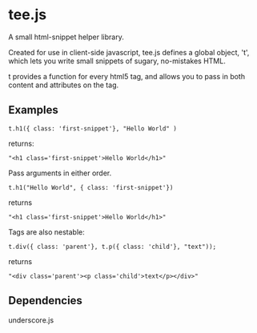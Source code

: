tee.js
======

A small html-snippet helper library.

Created for use in client-side javascript, tee.js defines a global object, 
't', which lets you write small snippets of sugary, no-mistakes HTML.

t provides a function for every html5 tag, and allows you to pass in both content and attributes on the tag.

Examples
--------
```
t.h1({ class: 'first-snippet'}, "Hello World" )
```
returns:
```
"<h1 class='first-snippet'>Hello World</h1>"
```

Pass arguments in either order.
```
t.h1("Hello World", { class: 'first-snippet'})
```
returns
```
"<h1 class='first-snippet'>Hello World</h1>"
```

Tags are also nestable:
```
t.div({ class: 'parent'}, t.p({ class: 'child'}, "text"));
```
returns
```
"<div class='parent'><p class='child'>text</p></div>"
```

Dependencies
------------
underscore.js
